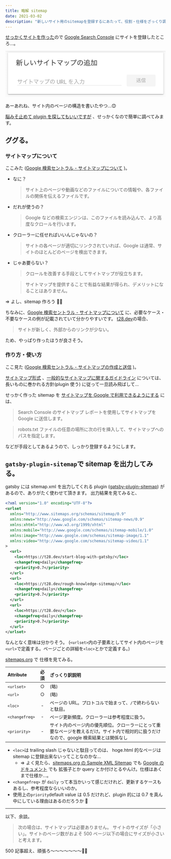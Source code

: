 ```yaml
---
title: 略解 sitemap
date: 2021-03-02
description: "新しいサイト用のsitemapを登録するにあたって、役割・仕様をざっくり調べました。"
---
```


[せっかくサイトを作った](../start-blog-with-gatsby)ので [Google Search Console](https://search.google.com/search-console) にサイトを登録したところ...。

![add sitemap sample](./add-sitemap-sample.jpg)

あーあれね、サイト内のページの構造を書いたやつ...😊 

[脳みそ止めて plugin を探してもいいですが](https://www.gatsbyjs.com/plugins?=sitemap) 、せっかくなので簡単に調べてみます。

## ググる。

### サイトマップについて

ここみた ([Google 検索セントラル - サイトマップについて](https://developers.google.com/search/docs/advanced/sitemaps/overview?hl=ja) )。

- なに？

  > サイト上のページや動画などのファイルについての情報や、各ファイルの関係を伝えるファイルです。

- だれが使うの？

  > Google などの検索エンジンは、このファイルを読み込んで、より高度なクロールを行います。

- クローラーに任せればいいんじゃないの？

  > サイトの各ページが適切にリンクされていれば、Google は通常、サイトのほとんどのページを検出できます。

- じゃあ要らない？

  > クロールを改善する手段としてサイトマップが役立ちます。

  > サイトマップを提供することで有益な結果が得られ、デメリットになることはありません。

=> よし、sitemap 作ろう 💪🔥

ちなみに、[Google 検索セントラル - サイトマップについて](https://developers.google.com/search/docs/advanced/sitemaps/overview?hl=ja#do-i-need-a-sitemap)
に、必要なケース・不要なケースの例が記載されていて分かりやすいです。 [t28.dev](https://t28.dev)の場合、

> サイトが新しく、外部からのリンクが少ない。

ため、やっぱり作ったほうが良さそう。

### 作り方・使い方

ここ見た ([Google 検索セントラル - サイトマップの作成と送信](https://developers.google.com/search/docs/advanced/sitemaps/build-sitemap?hl=ja) )。

[サイトマップ形式](https://developers.google.com/search/docs/advanced/sitemaps/build-sitemap?hl=ja#sitemapformat) 、[一般的なサイトマップに関するガイドライン](https://developers.google.com/search/docs/advanced/sitemaps/build-sitemap?hl=ja#general-guidelines) については、
長いものに巻かれる方針(plugin 使う) に従って一旦読み飛ばして...

せっかく作った sitemap を [サイトマップを Google で利用できるようにする](https://developers.google.com/search/docs/advanced/sitemaps/build-sitemap?hl=ja#addsitemap) には、

> Search Console のサイトマップ レポートを使用してサイトマップを Google に送信します。

> robots.txt ファイルの任意の場所に次の行を挿入して、サイトマップへのパスを指定します。

などが手段としてあるようので、しっかり登録するようにします。

## `gatsby-plugin-sitemap`で sitemap を出力してみる。

gatsby には sitemap.xml を出力してくれる plugin ([gatsby-plugin-sitemap](https://github.com/gatsbyjs/gatsby/tree/master/packages/gatsby-plugin-sitemap)) があるので、ありがたく使わせて頂きます。
出力結果を見てみると、

```xml
<?xml version="1.0" encoding="UTF-8"?>
<urlset
  xmlns="http://www.sitemaps.org/schemas/sitemap/0.9"
  xmlns:news="http://www.google.com/schemas/sitemap-news/0.9"
  xmlns:xhtml="http://www.w3.org/1999/xhtml"
  xmlns:mobile="http://www.google.com/schemas/sitemap-mobile/1.0"
  xmlns:image="http://www.google.com/schemas/sitemap-image/1.1"
  xmlns:video="http://www.google.com/schemas/sitemap-video/1.1"
>
  <url>
    <loc>https://t28.dev/start-blog-with-gatsby/</loc>
    <changefreq>daily</changefreq>
    <priority>0.7</priority>
  </url>
  <url>
    <loc>https://t28.dev/rough-knowledge-sitemap/</loc>
    <changefreq>daily</changefreq>
    <priority>0.7</priority>
  </url>
  <url>
    <loc>https://t28.dev/</loc>
    <changefreq>daily</changefreq>
    <priority>0.7</priority>
  </url>
</urlset>
```

なんとなく意味は分かりそう。
(`<urlset>`内の子要素としてサイト内のページを`<url>`で定義する。ページごとの詳細を`<loc>`とかで定義する。)

[sitemaps.org](https://www.sitemaps.org/protocol.html) で 仕様を見てみる。

| Attribute      | 必須 | ざっくり訳説明                                                                                                                          |
| :------------- | :--: | :-------------------------------------------------------------------------------------------------------------------------------------- |
| `<urlset>`     |  ○   | (略)                                                                                                                                    |
| `<url>`        |  ○   | (略)                                                                                                                                    |
| `<loc>`        |  -   | ページの URL。プロトコルで始まって、`/`で終わらないと駄目。                                                                             |
| `<changefreq>` |  -   | ページ更新頻度。クローラーは参考程度に扱う。                                                                                            |
| `<priority>`   |  -   | サイト内のページ内の優先順位。クローラーにとって重要なページを教えるだけ。サイト内で相対的に扱うだけなので、google 検索結果とは関係なし |

- `<loc>`は trailing slash じゃないと駄目ってのは、 hoge.html 的なページは sitemap に登録出来ないってことなのかな...
  - => よく見たら、[sitemaps.org の Sample XML Sitemap](https://www.sitemaps.org/protocol.html) でも [Google のドキュメント](https://developers.google.com/search/docs/advanced/sitemaps/build-sitemap?hl=ja) でも 拡張子とか query とか付けとるやんけ。仕様はあくまで仕様か...。
- `<changefreq>` が `daily` って本当かいって感じだけれど、更新するケースもあるし、参考程度ならいいのか。
- 使用上の`priority`default value は 0.5 だけれど、plugin 的には 0.7 を真ん中にしている理由はあるのだろうか 🤔

---

以下、余談。

> 次の場合は、サイトマップは必要ありません。
> サイトのサイズが「小さい」。サイトのページ数がおよそ 500 ページ以下の場合にサイズが小さいと考えます。

500 記事超え、頑張ろ〜〜〜〜〜〜〜👊😊
